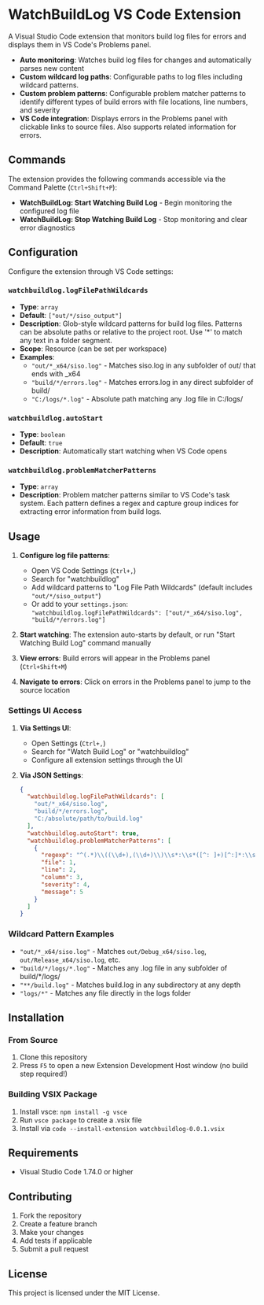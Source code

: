 # WatchBuildLog VS Code Extension

A Visual Studio Code extension that monitors build log files for errors and displays them in VS Code's Problems panel.

- **Auto monitoring**: Watches build log files for changes and automatically parses new content
- **Custom wildcard log paths**: Configurable paths to log files including wildcard patterns.
- **Custom problem patterns**: Configurable problem matcher patterns to identify different types of build errors with file locations, line numbers, and severity
- **VS Code integration**: Displays errors in the Problems panel with clickable links to source files. Also supports related information for errors.

## Commands

The extension provides the following commands accessible via the Command Palette (`Ctrl+Shift+P`):

- **WatchBuildLog: Start Watching Build Log** - Begin monitoring the configured log file
- **WatchBuildLog: Stop Watching Build Log** - Stop monitoring and clear error diagnostics

## Configuration

Configure the extension through VS Code settings:

### `watchbuildlog.logFilePathWildcards`
- **Type**: `array`
- **Default**: `["out/*/siso_output"]`
- **Description**: Glob-style wildcard patterns for build log files. Patterns can be absolute paths or relative to the project root. Use '*' to match any text in a folder segment.
- **Scope**: Resource (can be set per workspace)
- **Examples**: 
  - `"out/*_x64/siso.log"` - Matches siso.log in any subfolder of out/ that ends with _x64
  - `"build/*/errors.log"` - Matches errors.log in any direct subfolder of build/
  - `"C:/logs/*.log"` - Absolute path matching any .log file in C:/logs/

### `watchbuildlog.autoStart`
- **Type**: `boolean`
- **Default**: `true`
- **Description**: Automatically start watching when VS Code opens

### `watchbuildlog.problemMatcherPatterns`
- **Type**: `array`
- **Description**: Problem matcher patterns similar to VS Code's task system. Each pattern defines a regex and capture group indices for extracting error information from build logs.

## Usage

1. **Configure log file patterns**: 
   - Open VS Code Settings (`Ctrl+,`)
   - Search for "watchbuildlog"
   - Add wildcard patterns to "Log File Path Wildcards" (default includes `"out/*/siso_output"`)
   - Or add to your `settings.json`: `"watchbuildlog.logFilePathWildcards": ["out/*_x64/siso.log", "build/*/errors.log"]`

2. **Start watching**: The extension auto-starts by default, or run "Start Watching Build Log" command manually

3. **View errors**: Build errors will appear in the Problems panel (`Ctrl+Shift+M`)

4. **Navigate to errors**: Click on errors in the Problems panel to jump to the source location

### Settings UI Access

1. **Via Settings UI**:
   - Open Settings (`Ctrl+,`)
   - Search for "Watch Build Log" or "watchbuildlog"
   - Configure all extension settings through the UI

2. **Via JSON Settings**:
   ```json
   {
     "watchbuildlog.logFilePathWildcards": [
       "out/*_x64/siso.log",
       "build/*/errors.log",
       "C:/absolute/path/to/build.log"
     ],
     "watchbuildlog.autoStart": true,
     "watchbuildlog.problemMatcherPatterns": [
       {
         "regexp": "^(.*)\\((\\d+),(\\d+)\\)\\s*:\\s*([^: ]+)[^:]*:\\s*(.*)$",
         "file": 1,
         "line": 2,
         "column": 3,
         "severity": 4,
         "message": 5
       }
     ]
   }
   ```

### Wildcard Pattern Examples

- `"out/*_x64/siso.log"` - Matches `out/Debug_x64/siso.log`, `out/Release_x64/siso.log`, etc.
- `"build/*/logs/*.log"` - Matches any .log file in any subfolder of build/*/logs/
- `"**/build.log"` - Matches build.log in any subdirectory at any depth
- `"logs/*"` - Matches any file directly in the logs folder

## Installation

### From Source
1. Clone this repository
2. Press `F5` to open a new Extension Development Host window (no build step required!)

### Building VSIX Package
1. Install vsce: `npm install -g vsce`
2. Run `vsce package` to create a .vsix file
3. Install via `code --install-extension watchbuildlog-0.0.1.vsix`

## Requirements

- Visual Studio Code 1.74.0 or higher

## Contributing

1. Fork the repository
2. Create a feature branch
3. Make your changes
4. Add tests if applicable
5. Submit a pull request

## License

This project is licensed under the MIT License.
